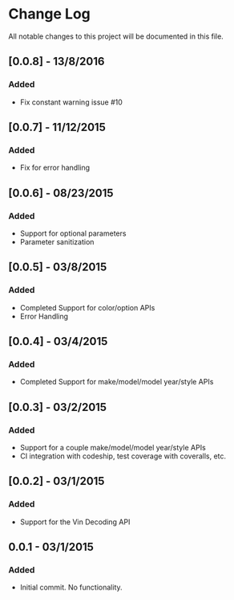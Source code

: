 # Change Log
All notable changes to this project will be documented in this file.

## [0.0.8] - 13/8/2016
### Added
- Fix constant warning issue #10

## [0.0.7] - 11/12/2015
### Added
- Fix for error handling

## [0.0.6] - 08/23/2015
### Added
- Support for optional parameters
- Parameter sanitization

## [0.0.5] - 03/8/2015
### Added
- Completed Support for color/option APIs
- Error Handling

## [0.0.4] - 03/4/2015
### Added
- Completed Support for make/model/model year/style APIs

## [0.0.3] - 03/2/2015
### Added
- Support for a couple make/model/model year/style APIs
- CI integration with codeship, test coverage with coveralls, etc.

## [0.0.2] - 03/1/2015
### Added
- Support for the Vin Decoding API

## 0.0.1 - 03/1/2015
### Added
- Initial commit. No functionality.